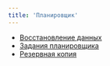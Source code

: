 ```yaml
---
title: 'Планировщик'
---
```


- [Восстановление данных](backup.md)
- [Задания планировщика](scheduledtask.md)
- [Резервная копия](backup.md)

